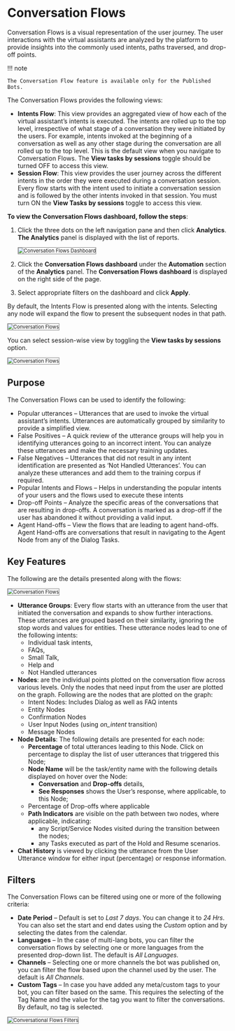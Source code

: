 # **Conversation Flows**

Conversation Flows is a visual representation of the user journey. The user interactions with the virtual assistants are analyzed by the platform to provide insights into the commonly used intents, paths traversed, and drop-off points.


!!! note

    The Conversation Flow feature is available only for the Published Bots.


The Conversation Flows provides the following views:


* **Intents Flow**: This view provides an aggregated view of how each of the virtual assistant’s intents is executed. The intents are rolled up to the top level, irrespective of what stage of a conversation they were initiated by the users. For example, intents invoked at the beginning of a conversation as well as any other stage during the conversation are all rolled up to the top level. This is the default view when you navigate to Conversation Flows. The **View tasks by sessions** toggle should be turned OFF to access this view.
* **Session Flow**: This view provides the user journey across the different intents in the order they were executed during a conversation session. Every flow starts with the intent used to initiate a conversation session and is followed by the other intents invoked in that session. You must turn ON the **View Tasks by sessions** toggle to access this view.

**To view the Conversation Flows dashboard, follow the steps**: 



1. Click the three dots on the left navigation pane and then click **Analytics**. **The Analytics** panel is displayed with the list of reports.

    <img src="../images/conversation-flows-dashboard.png" alt="Conversation Flows Dashboard" title="Conversation Flows Dashboard" style="border: 1px solid gray; zoom:80%;">

2. Click the **Conversation Flows dashboard** under the **Automation** section of the **Analytics** panel. The **Conversation Flows dashboard** is displayed on the right side of the page.
3. Select appropriate filters on the dashboard and click **Apply**.


By default, the Intents Flow is presented along with the intents. Selecting any node will expand the flow to present the subsequent nodes in that path.


<img src="../images/conversation-flows-1.png" alt="Conversation Flows" title="Conversation Flows" style="border: 1px solid gray; zoom:80%;">


You can select session-wise view by toggling the **View tasks by sessions** option.


<img src="../images/conversation-flows-2.png" alt="Conversation Flows" title="Conversation Flows" style="border: 1px solid gray; zoom:80%;">




## Purpose

The Conversation Flows can be used to identify the following:



* Popular utterances – Utterances that are used to invoke the virtual assistant’s intents. Utterances are automatically grouped by similarity to provide a simplified view. 
* False Positives – A quick review of the utterance groups will help you in identifying utterances going to an incorrect intent. You can analyze these utterances and make the necessary training updates. 
* False Negatives – Utterances that did not result in any intent identification are presented as ‘Not Handled Utterances’. You can analyze these utterances and add them to the training corpus if required. 
* Popular Intents and Flows – Helps in understanding the popular intents of your users and the flows used to execute these intents
* Drop-off Points – Analyze the specific areas of the conversations that are resulting in drop-offs. A conversation is marked as a drop-off if the user has abandoned it without providing a valid input. 
* Agent Hand-offs – View the flows that are leading to agent hand-offs. Agent Hand-offs are conversations that result in navigating to the Agent Node from any of the Dialog Tasks.


## Key Features

The following are the details presented along with the flows:


<img src="../images/conversation-flows-3.png" alt="Conversation Flows" title="Conversation Flows" style="border: 1px solid gray; zoom:80%;">


* **Utterance Groups**: Every flow starts with an utterance from the user that initiated the conversation and expands to show further interactions. These utterances are grouped based on their similarity, ignoring the stop words and values for entities. These utterance nodes lead to one of the following intents:
    * Individual task intents,
    * FAQs,
    * Small Talk,
    * Help and
    * Not Handled utterances
* **Nodes**: are the individual points plotted on the conversation flow across various levels. Only the nodes that need input from the user are plotted on the graph. Following are the nodes that are plotted on the graph:
    * Intent Nodes: Includes Dialog as well as FAQ intents
    * Entity Nodes 
    * Confirmation Nodes 
    * User Input Nodes (using _on_intent_ transition) 
    * Message Nodes 
* **Node Details**: The following details are presented for each node:
    * **Percentage** of total utterances leading to this Node. Click on percentage to display the list of user utterances that triggered this Node;
    * **Node Name** will be the task/entity name with the following details displayed on hover over the Node:
        * **Conversation** and **Drop-offs** details,
        * **See Responses** shows the User’s response, where applicable, to this Node;
    * Percentage of Drop-offs where applicable
    * **Path Indicators** are visible on the path between two nodes, where applicable, indicating:
        * any Script/Service Nodes visited during the transition between the nodes;
        * any Tasks executed as part of the Hold and Resume scenarios.
* **Chat History** is viewed by clicking the utterance from the User Utterance window for either input (percentage) or response information.


## Filters

The Conversation Flows can be filtered using one or more of the following criteria:



* **Date Period** – Default is set to _Last 7 days_. You can change it to _24 Hrs_. You can also set the start and end dates using the _Custom_ option and by selecting the dates from the calendar.
* **Languages**  – In the case of multi-lang bots, you can filter the conversation flows by selecting one or more languages from the presented drop-down list. The default is _All Languages._
* **Channels** – Selecting one or more channels the bot was published on, you can filter the flow based upon the channel used by the user. The default is _All Channels_.
* **Custom Tags** – In case you have added any meta/custom tags to your bot, you can filter based on the same. This requires the selecting of the Tag Name and the value for the tag you want to filter the conversations. By default, no tag is selected.


<img src="../images/conversational-flows-filters.png" alt="Conversational Flows Filters" title="Conversational Flows Filters" style="border: 1px solid gray; zoom:80%;">


